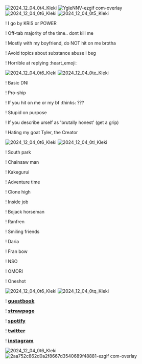 ![2024_12_04_0t4_Kleki](https://github.com/user-attachments/assets/48fa6f31-c93e-4329-a87a-f6111e60c2ff)
![YgIeNNV-ezgif com-overlay](https://github.com/user-attachments/assets/db6db123-b309-47a4-85e3-a04978fdf0e7)
![2024_12_04_0t6_Kleki](https://github.com/user-attachments/assets/12dddc1b-a77c-49dd-b79e-1a1b2ba83157)
![2024_12_04_0t5_Kleki](https://github.com/user-attachments/assets/404c73a4-facd-4e81-be43-637dc743a021)

! I go by KRIS or POWER 

! Off-tab majority of the time.. dont kill me

! Mostly with my boyfriend, do NOT hit on me brotha

! Avoid topics about substance abuse i beg

! Horrible at replying :heart_emoji: 

![2024_12_04_0t6_Kleki](https://github.com/user-attachments/assets/70e4ca54-0af3-40e7-b41f-2a006fa1a9d6)
![2024_12_04_0te_Kleki](https://github.com/user-attachments/assets/e5abc7b8-0bb9-46a8-82dc-259418e7dcd8)

! Basic DNI

! Pro-ship

! If you hit on me or my bf :thinks: ???

! Stupid on purpose 

! If you describe urself as 'brutally honest' (get a grip)

! Hating my goat Tyler, the Creator

![2024_12_04_0t6_Kleki](https://github.com/user-attachments/assets/12dddc1b-a77c-49dd-b79e-1a1b2ba83157)
![2024_12_04_0tl_Kleki](https://github.com/user-attachments/assets/aadb60ea-69d4-4dbc-95f3-6a275eae1c8c)

! South park

! Chainsaw man

! Kakegurui

! Adventure time

! Clone high

! Inside job

! Bojack horseman

! Ranfren

! Smiling friends

! Daria

! Fran bow

! NSO

! OMORI

! Oneshot

![2024_12_04_0t6_Kleki](https://github.com/user-attachments/assets/12dddc1b-a77c-49dd-b79e-1a1b2ba83157)
![2024_12_04_0tq_Kleki](https://github.com/user-attachments/assets/23eafa9e-bca5-4501-867c-0b067a230db4)

! [𝗴𝘂𝗲𝘀𝘁𝗯𝗼𝗼𝗸](https://kriss0mwahh.atabook.org/)

! [𝘀𝘁𝗿𝗮𝘄𝗽𝗮𝗴𝗲](https://krissypoo.straw.page/)

! [𝘀𝗽𝗼𝘁𝗶𝗳𝘆](https://open.spotify.com/user/unt6s436jwrn1wpacted7x9az)

! [𝘁𝘄𝗶𝘁𝘁𝗲𝗿](https://x.com/Kriss0Mwahh)

! [𝗶𝗻𝘀𝘁𝗮𝗴𝗿𝗮𝗺](https://www.instagram.com/kriss0mwahh/)

![2024_12_04_0t6_Kleki](https://github.com/user-attachments/assets/12dddc1b-a77c-49dd-b79e-1a1b2ba83157)
![2aa752c862d0a2f8667d3540689f48881-ezgif com-overlay](https://github.com/user-attachments/assets/09dbfec8-093c-4b49-b45a-23c6c0c3e04b)

